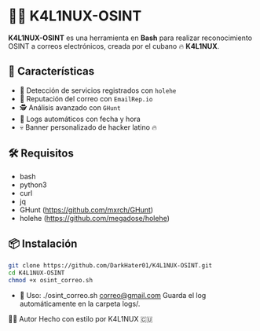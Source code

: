 # 🕵️‍♂️ K4L1NUX-OSINT

**K4L1NUX-OSINT** es una herramienta en **Bash** para realizar reconocimiento OSINT a correos electrónicos, creada por el cubano 🔥 **K4L1NUX**.

## 🚀 Características

- 🔎 Detección de servicios registrados con `holehe`
- 🧠 Reputación del correo con `EmailRep.io`
- 🕵️ Análisis avanzado con `GHunt`
- 📂 Logs automáticos con fecha y hora
- 💀 Banner personalizado de hacker latino 🔥

## 🛠 Requisitos

- bash
- python3
- curl
- jq
- GHunt (https://github.com/mxrch/GHunt)
- holehe (https://github.com/megadose/holehe)

## 📦 Instalación

```bash
git clone https://github.com/DarkHater01/K4L1NUX-OSINT.git
cd K4L1NUX-OSINT
chmod +x osint_correo.sh
```

- 🧪 Uso:
./osint_correo.sh correo@gmail.com
Guarda el log automáticamente en la carpeta logs/.

👨‍💻 Autor
Hecho con estilo por K4L1NUX 🇨🇺
